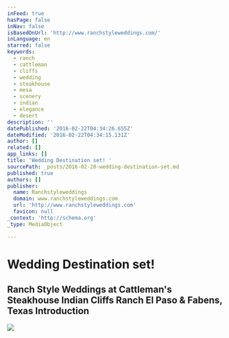 ```yaml
---
inFeed: true
hasPage: false
inNav: false
isBasedOnUrl: 'http://www.ranchstyleweddings.com/'
inLanguage: en
starred: false
keywords:
  - ranch
  - cattleman
  - cliffs
  - wedding
  - steakhouse
  - mesa
  - scenery
  - indian
  - elegance
  - desert
description: ''
datePublished: '2016-02-22T04:34:26.655Z'
dateModified: '2016-02-22T04:34:15.131Z'
author: []
related: []
app_links: []
title: 'Wedding Destination set! '
sourcePath: _posts/2016-02-20-wedding-destination-set.md
published: true
authors: []
publisher:
  name: Ranchstyleweddings
  domain: www.ranchstyleweddings.com
  url: 'http://www.ranchstyleweddings.com'
  favicon: null
_context: 'http://schema.org'
_type: MediaObject

---
```

# Wedding Destination set! 

<article style=""><h1>Ranch Style Weddings at Cattleman's Steakhouse Indian Cliffs Ranch El Paso &amp; Fabens, Texas Introduction</h1><img src="https://s3-us-west-2.amazonaws.com/the-grid-img/p/bf23f826e97d1381280fec448d915dc9b7ed2ef3.jpg" /></article>